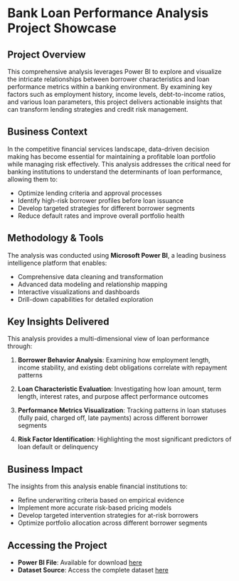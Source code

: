 # Bank Loan Performance Analysis Project Showcase

## Project Overview

This comprehensive analysis leverages Power BI to explore and visualize the intricate relationships between borrower characteristics and loan performance metrics within a banking environment. By examining key factors such as employment history, income levels, debt-to-income ratios, and various loan parameters, this project delivers actionable insights that can transform lending strategies and credit risk management.

## Business Context

In the competitive financial services landscape, data-driven decision making has become essential for maintaining a profitable loan portfolio while managing risk effectively. This analysis addresses the critical need for banking institutions to understand the determinants of loan performance, allowing them to:

- Optimize lending criteria and approval processes
- Identify high-risk borrower profiles before loan issuance
- Develop targeted strategies for different borrower segments
- Reduce default rates and improve overall portfolio health

## Methodology & Tools

The analysis was conducted using **Microsoft Power BI**, a leading business intelligence platform that enables:
- Comprehensive data cleaning and transformation
- Advanced data modeling and relationship mapping
- Interactive visualizations and dashboards
- Drill-down capabilities for detailed exploration

## Key Insights Delivered

This analysis provides a multi-dimensional view of loan performance through:

1. **Borrower Behavior Analysis**: Examining how employment length, income stability, and existing debt obligations correlate with repayment patterns

2. **Loan Characteristic Evaluation**: Investigating how loan amount, term length, interest rates, and purpose affect performance outcomes

3. **Performance Metrics Visualization**: Tracking patterns in loan statuses (fully paid, charged off, late payments) across different borrower segments

4. **Risk Factor Identification**: Highlighting the most significant predictors of loan default or delinquency

## Business Impact

The insights from this analysis enable financial institutions to:
- Refine underwriting criteria based on empirical evidence
- Implement more accurate risk-based pricing models
- Develop targeted intervention strategies for at-risk borrowers
- Optimize portfolio allocation across different borrower segments

## Accessing the Project

- **Power BI File**: Available for download [here](https://drive.google.com/file/d/1_aGf0aShF6vR91BisE-FGKzTPm1zWiXm/view?usp=sharing)
- **Dataset Source**: Access the complete dataset [here](https://drive.google.com/uc?export=download&id=1yNL9gfv-DlD3cEW9o2GJvtJ9Bzbm37R7)

